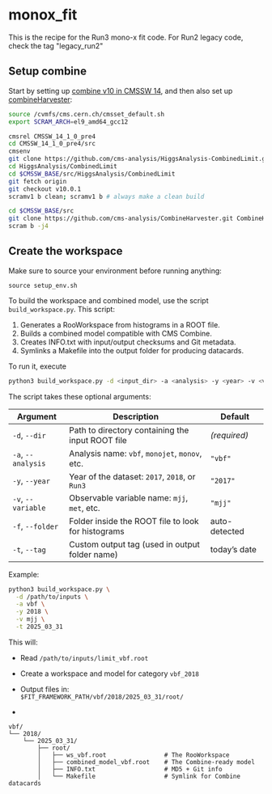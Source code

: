 # monox_fit

This is the recipe for the Run3 mono-x fit code. For Run2 legacy code, check the tag "legacy_run2"

## Setup combine

Start by setting up [combine v10 in CMSSW 14](http://cms-analysis.github.io/HiggsAnalysis-CombinedLimit/latest/#combine-v10-recommended-version), 
and then also set up [combineHarvester](http://cms-analysis.github.io/CombineHarvester/index.html):

```bash
source /cvmfs/cms.cern.ch/cmsset_default.sh
export SCRAM_ARCH=el9_amd64_gcc12

cmsrel CMSSW_14_1_0_pre4
cd CMSSW_14_1_0_pre4/src
cmsenv
git clone https://github.com/cms-analysis/HiggsAnalysis-CombinedLimit.git HiggsAnalysis/CombinedLimit
cd HiggsAnalysis/CombinedLimit
cd $CMSSW_BASE/src/HiggsAnalysis/CombinedLimit
git fetch origin
git checkout v10.0.1
scramv1 b clean; scramv1 b # always make a clean build

cd $CMSSW_BASE/src
git clone https://github.com/cms-analysis/CombineHarvester.git CombineHarvester
scram b -j4
```

## Create the workspace

Make sure to source your environment before running anything:
```
source setup_env.sh 
```
To build the workspace and combined model, use the script `build_workspace.py`. This script:

1.	Generates a RooWorkspace from histograms in a ROOT file.
2.	Builds a combined model compatible with CMS Combine.
3.	Creates INFO.txt with input/output checksums and Git metadata.
4.	Symlinks a Makefile into the output folder for producing datacards.


To run it, execute
```bash
python3 build_workspace.py -d <input_dir> -a <analysis> -y <year> -v <variable> [-f <root_folder>] [-t <tag>]
```

The script takes these optional arguments:

| Argument         | Description                                                  | Default         |
|------------------|--------------------------------------------------------------|-----------------|
| `-d`, `--dir`     | Path to directory containing the input ROOT file             | *(required)*    |
| `-a`, `--analysis` | Analysis name: `vbf`, `monojet`, `monov`, etc.              | `"vbf"`         |
| `-y`, `--year`    | Year of the dataset: `2017`, `2018`, or `Run3`               | `"2017"`        |
| `-v`, `--variable`| Observable variable name: `mjj`, `met`, etc.                 | `"mjj"`         |
| `-f`, `--folder`  | Folder inside the ROOT file to look for histograms           | auto-detected   |
| `-t`, `--tag`     | Custom output tag (used in output folder name)               | today’s date    |


Example:

```bash
python3 build_workspace.py \
  -d /path/to/inputs \
  -a vbf \
  -y 2018 \
  -v mjj \
  -t 2025_03_31
```

This will:

- Read `/path/to/inputs/limit_vbf.root`
- Create a workspace and model for category `vbf_2018`
- Output files in:  
  `$FIT_FRAMEWORK_PATH/vbf/2018/2025_03_31/root/`

-

```
vbf/
└── 2018/
    └── 2025_03_31/
        ├── root/
        │   ├── ws_vbf.root                # The RooWorkspace
        │   ├── combined_model_vbf.root    # The Combine-ready model
        │   ├── INFO.txt                   # MD5 + Git info
        │   └── Makefile                   # Symlink for Combine datacards
```